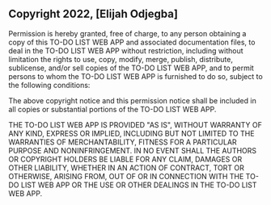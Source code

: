 ## Copyright 2022, [Elijah Odjegba]

Permission is hereby granted, free of charge, to any person obtaining a copy of this TO-DO LIST WEB APP and associated documentation files, to deal in the TO-DO LIST WEB APP without restriction, including without limitation the rights to use, copy, modify, merge, publish, distribute, sublicense, and/or sell copies of the TO-DO LIST WEB APP, and to permit persons to whom the TO-DO LIST WEB APP is furnished to do so, subject to the following conditions:

The above copyright notice and this permission notice shall be included in all copies or substantial portions of the TO-DO LIST WEB APP.

THE TO-DO LIST WEB APP IS PROVIDED "AS IS", WITHOUT WARRANTY OF ANY KIND, EXPRESS OR IMPLIED, INCLUDING BUT NOT LIMITED TO THE WARRANTIES OF MERCHANTABILITY, FITNESS FOR A PARTICULAR PURPOSE AND NONINFRINGEMENT. IN NO EVENT SHALL THE AUTHORS OR COPYRIGHT HOLDERS BE LIABLE FOR ANY CLAIM, DAMAGES OR OTHER LIABILITY, WHETHER IN AN ACTION OF CONTRACT, TORT OR OTHERWISE, ARISING FROM, OUT OF OR IN CONNECTION WITH THE TO-DO LIST WEB APP OR THE USE OR OTHER DEALINGS IN THE TO-DO LIST WEB APP.